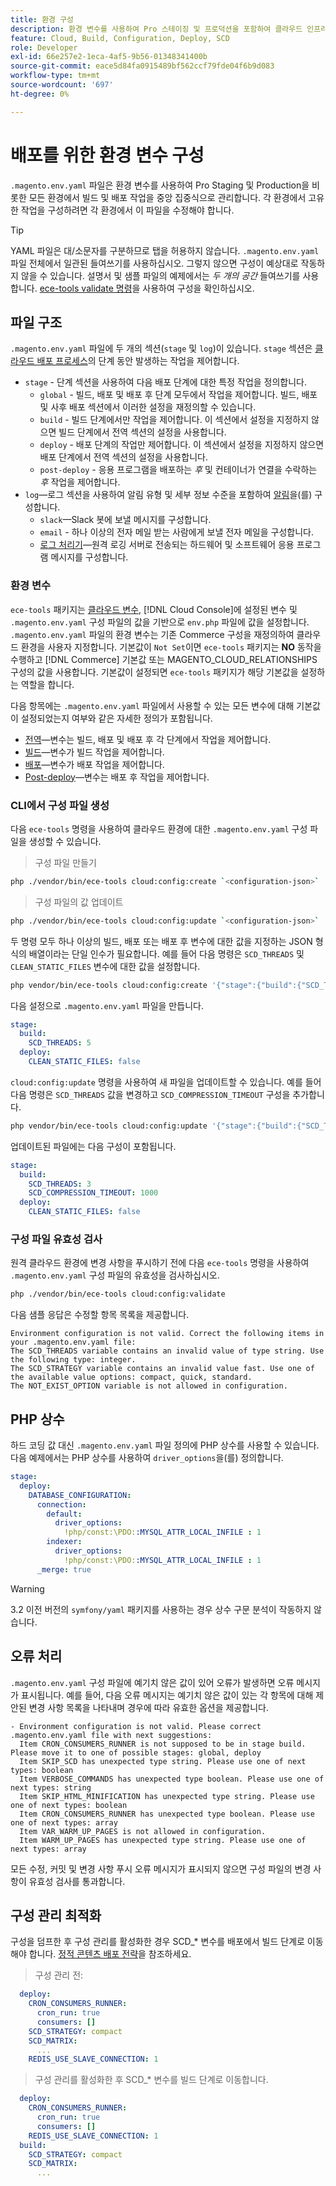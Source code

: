 ```yaml
---
title: 환경 구성
description: 환경 변수를 사용하여 Pro 스테이징 및 프로덕션을 포함하여 클라우드 인프라 환경의 모든 Commerce에 빌드 및 배포 작업을 구성하는 방법에 대해 알아봅니다.
feature: Cloud, Build, Configuration, Deploy, SCD
role: Developer
exl-id: 66e257e2-1eca-4af5-9b56-01348341400b
source-git-commit: eace5d84fa0915489bf562ccf79fde04f6b9d083
workflow-type: tm+mt
source-wordcount: '697'
ht-degree: 0%

---
```


# 배포를 위한 환경 변수 구성

`.magento.env.yaml` 파일은 환경 변수를 사용하여 Pro Staging 및 Production을 비롯한 모든 환경에서 빌드 및 배포 작업을 중앙 집중식으로 관리합니다. 각 환경에서 고유한 작업을 구성하려면 각 환경에서 이 파일을 수정해야 합니다.

>[!TIP]
>
>YAML 파일은 대/소문자를 구분하므로 탭을 허용하지 않습니다. `.magento.env.yaml` 파일 전체에서 일관된 들여쓰기를 사용하십시오. 그렇지 않으면 구성이 예상대로 작동하지 않을 수 있습니다. 설명서 및 샘플 파일의 예제에서는 _두 개의 공간_ 들여쓰기를 사용합니다. [ece-tools validate 명령](#validate-configuration-file)을 사용하여 구성을 확인하십시오.

## 파일 구조

`.magento.env.yaml` 파일에 두 개의 섹션(`stage` 및 `log`)이 있습니다. `stage` 섹션은 [클라우드 배포 프로세스](../deploy/process.md)의 단계 동안 발생하는 작업을 제어합니다.

- `stage` - 단계 섹션을 사용하여 다음 배포 단계에 대한 특정 작업을 정의합니다.
   - `global` - 빌드, 배포 및 배포 후 단계 모두에서 작업을 제어합니다. 빌드, 배포 및 사후 배포 섹션에서 이러한 설정을 재정의할 수 있습니다.
   - `build` - 빌드 단계에서만 작업을 제어합니다. 이 섹션에서 설정을 지정하지 않으면 빌드 단계에서 전역 섹션의 설정을 사용합니다.
   - `deploy` - 배포 단계의 작업만 제어합니다. 이 섹션에서 설정을 지정하지 않으면 배포 단계에서 전역 섹션의 설정을 사용합니다.
   - `post-deploy` - 응용 프로그램을 배포하는 _후_ 및 컨테이너가 연결을 수락하는 _후_ 작업을 제어합니다.
- `log`—로그 섹션을 사용하여 알림 유형 및 세부 정보 수준을 포함하여 [알림](set-up-notifications.md)을(를) 구성합니다.
   - `slack`—Slack 봇에 보낼 메시지를 구성합니다.
   - `email` - 하나 이상의 전자 메일 받는 사람에게 보낼 전자 메일을 구성합니다.
   - [로그 처리기](log-handlers.md)—원격 로깅 서버로 전송되는 하드웨어 및 소프트웨어 응용 프로그램 메시지를 구성합니다.

### 환경 변수

`ece-tools` 패키지는 [클라우드 변수](variables-cloud.md), [!DNL Cloud Console]에 설정된 변수 및 `.magento.env.yaml` 구성 파일의 값을 기반으로 `env.php` 파일에 값을 설정합니다. `.magento.env.yaml` 파일의 환경 변수는 기존 Commerce 구성을 재정의하여 클라우드 환경을 사용자 지정합니다. 기본값이 `Not Set`이면 `ece-tools` 패키지는 **NO** 동작을 수행하고 [!DNL Commerce] 기본값 또는 MAGENTO_CLOUD_RELATIONSHIPS 구성의 값을 사용합니다. 기본값이 설정되면 `ece-tools` 패키지가 해당 기본값을 설정하는 역할을 합니다.

다음 항목에는 `.magento.env.yaml` 파일에서 사용할 수 있는 모든 변수에 대해 기본값이 설정되었는지 여부와 같은 자세한 정의가 포함됩니다.

- [전역](variables-global.md)—변수는 빌드, 배포 및 배포 후 각 단계에서 작업을 제어합니다.
- [빌드](variables-build.md)—변수가 빌드 작업을 제어합니다.
- [배포](variables-deploy.md)—변수가 배포 작업을 제어합니다.
- [Post-deploy](variables-post-deploy.md)—변수는 배포 후 작업을 제어합니다.

### CLI에서 구성 파일 생성

다음 `ece-tools` 명령을 사용하여 클라우드 환경에 대한 `.magento.env.yaml` 구성 파일을 생성할 수 있습니다.

>구성 파일 만들기

```bash
php ./vendor/bin/ece-tools cloud:config:create `<configuration-json>`
```

>구성 파일의 값 업데이트

```bash
php ./vendor/bin/ece-tools cloud:config:update `<configuration-json>`
```

두 명령 모두 하나 이상의 빌드, 배포 또는 배포 후 변수에 대한 값을 지정하는 JSON 형식의 배열이라는 단일 인수가 필요합니다. 예를 들어 다음 명령은 `SCD_THREADS` 및 `CLEAN_STATIC_FILES` 변수에 대한 값을 설정합니다.

```bash
php vendor/bin/ece-tools cloud:config:create '{"stage":{"build":{"SCD_THREADS":5}, "deploy":{"CLEAN_STATIC_FILES":false}}}'
```

다음 설정으로 `.magento.env.yaml` 파일을 만듭니다.

```yaml
stage:
  build:
    SCD_THREADS: 5
  deploy:
    CLEAN_STATIC_FILES: false
```

`cloud:config:update` 명령을 사용하여 새 파일을 업데이트할 수 있습니다. 예를 들어 다음 명령은 `SCD_THREADS` 값을 변경하고 `SCD_COMPRESSION_TIMEOUT` 구성을 추가합니다.

```bash
php vendor/bin/ece-tools cloud:config:update '{"stage":{"build":{"SCD_THREADS":3, "SCD_COMPRESSION_TIMEOUT":1000}}}'
```

업데이트된 파일에는 다음 구성이 포함됩니다.

```yaml
stage:
  build:
    SCD_THREADS: 3
    SCD_COMPRESSION_TIMEOUT: 1000
  deploy:
    CLEAN_STATIC_FILES: false
```

### 구성 파일 유효성 검사

원격 클라우드 환경에 변경 사항을 푸시하기 전에 다음 `ece-tools` 명령을 사용하여 `.magento.env.yaml` 구성 파일의 유효성을 검사하십시오.

```bash
php ./vendor/bin/ece-tools cloud:config:validate
```

다음 샘플 응답은 수정할 항목 목록을 제공합니다.

```terminal
Environment configuration is not valid. Correct the following items in your .magento.env.yaml file:
The SCD_THREADS variable contains an invalid value of type string. Use the following type: integer.
The SCD_STRATEGY variable contains an invalid value fast. Use one of the available value options: compact, quick, standard.
The NOT_EXIST_OPTION variable is not allowed in configuration.
```

## PHP 상수

하드 코딩 값 대신 `.magento.env.yaml` 파일 정의에 PHP 상수를 사용할 수 있습니다. 다음 예제에서는 PHP 상수를 사용하여 `driver_options`을(를) 정의합니다.

```yaml
stage:
  deploy:
    DATABASE_CONFIGURATION:
      connection:
        default:
          driver_options:
            !php/const:\PDO::MYSQL_ATTR_LOCAL_INFILE : 1
        indexer:
          driver_options:
            !php/const:\PDO::MYSQL_ATTR_LOCAL_INFILE : 1
      _merge: true
```

>[!WARNING]
>
>3.2 이전 버전의 `symfony/yaml` 패키지를 사용하는 경우 상수 구문 분석이 작동하지 않습니다.

## 오류 처리

`.magento.env.yaml` 구성 파일에 예기치 않은 값이 있어 오류가 발생하면 오류 메시지가 표시됩니다. 예를 들어, 다음 오류 메시지는 예기치 않은 값이 있는 각 항목에 대해 제안된 변경 사항 목록을 나타내며 경우에 따라 유효한 옵션을 제공합니다.

```terminal
- Environment configuration is not valid. Please correct .magento.env.yaml file with next suggestions:
  Item CRON_CONSUMERS_RUNNER is not supposed to be in stage build. Please move it to one of possible stages: global, deploy
  Item SKIP_SCD has unexpected type string. Please use one of next types: boolean
  Item VERBOSE_COMMANDS has unexpected type boolean. Please use one of next types: string
  Item SKIP_HTML_MINIFICATION has unexpected type string. Please use one of next types: boolean
  Item CRON_CONSUMERS_RUNNER has unexpected type boolean. Please use one of next types: array
  Item VAR_WARM_UP_PAGES is not allowed in configuration.
  Item WARM_UP_PAGES has unexpected type string. Please use one of next types: array
```

모든 수정, 커밋 및 변경 사항 푸시 오류 메시지가 표시되지 않으면 구성 파일의 변경 사항이 유효성 검사를 통과합니다.

## 구성 관리 최적화

구성을 덤프한 후 구성 관리를 활성화한 경우 SCD_* 변수를 배포에서 빌드 단계로 이동해야 합니다. [정적 콘텐츠 배포 전략](../deploy/static-content.md)을 참조하세요.

>구성 관리 전:

```yaml
  deploy:
    CRON_CONSUMERS_RUNNER:
      cron_run: true
      consumers: []
    SCD_STRATEGY: compact
    SCD_MATRIX:
      ...
    REDIS_USE_SLAVE_CONNECTION: 1
```

>구성 관리를 활성화한 후 SCD_* 변수를 빌드 단계로 이동합니다.

```yaml
  deploy:
    CRON_CONSUMERS_RUNNER:
      cron_run: true
      consumers: []
    REDIS_USE_SLAVE_CONNECTION: 1
  build:
    SCD_STRATEGY: compact
    SCD_MATRIX:
      ...
```
